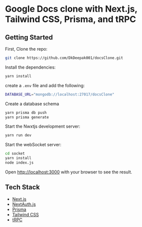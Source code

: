 # Google Docs clone with Next.js, Tailwind CSS, Prisma, and tRPC

## Getting Started

First, Clone the repo:

```bash
git clone https://github.com/DkDeepak001/docsClone.git
```

Install the dependencies:

```bash
yarn install
```

create a `.env` file and add the following:

```bash
DATABASE_URL="mongodb://localhost:27017/docsClone"
```

Create a database schema

```bash
yarn prisma db push
yarn prisma generate
```

Start the Nwxtjs development server:

```bash
yarn run dev
```

Start the webSocket server:

```bash
cd socket
yarn install
node index.js
```

Open [http://localhost:3000](http://localhost:3000) with your browser to see the result.

## Tech Stack

- [Next.js](https://nextjs.org)
- [NextAuth.js](https://next-auth.js.org)
- [Prisma](https://prisma.io)
- [Tailwind CSS](https://tailwindcss.com)
- [tRPC](https://trpc.io)
````
